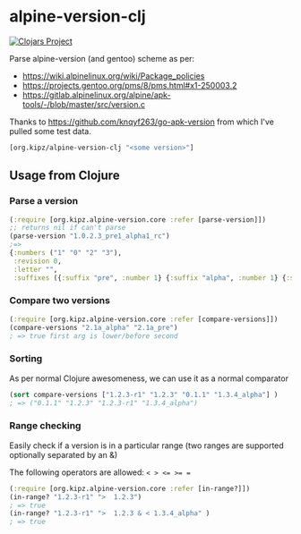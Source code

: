 # alpine-version-clj

[![Clojars Project](https://img.shields.io/clojars/v/org.kipz/alpine-version-clj.svg)](https://clojars.org/org.kipz/alpine-version-clj)

Parse alpine-version (and gentoo) scheme as per:

* https://wiki.alpinelinux.org/wiki/Package_policies
* https://projects.gentoo.org/pms/8/pms.html#x1-250003.2
* https://gitlab.alpinelinux.org/alpine/apk-tools/-/blob/master/src/version.c

Thanks to https://github.com/knqyf263/go-apk-version from which I've pulled some test data.

```clj
[org.kipz/alpine-version-clj "<some version>"]
```

## Usage from Clojure

### Parse a version

```clj
(:require [org.kipz.alpine-version.core :refer [parse-version]])
;; returns nil if can't parse
(parse-version "1.0.2.3_pre1_alpha1_rc")
;=>
{:numbers ("1" "0" "2" "3"),
 :revision 0,
 :letter "",
 :suffixes ({:suffix "pre", :number 1} {:suffix "alpha", :number 1} {:suffix "rc"})}
```

### Compare two versions

```clj
(:require [org.kipz.alpine-version.core :refer [compare-versions]])
(compare-versions "2.1a_alpha" "2.1a_pre")
; => true first arg is lower/before second
```

### Sorting

As per normal Clojure awesomeness, we can use it as a normal comparator

```clj
(sort compare-versions ["1.2.3-r1" "1.2.3" "0.1.1" "1.3.4_alpha"] )
; => ("0.1.1" "1.2.3" "1.2.3-r1" "1.3.4_alpha")
```

### Range checking

Easily check if a version is in a particular range (two ranges are supported optionally separated by an &)

The following operators are allowed: `< > <= >= =`

```clj
(:require [org.kipz.alpine-version.core :refer [in-range?]])
(in-range? "1.2.3-r1" ">  1.2.3")
; => true
(in-range? "1.2.3-r1" ">  1.2.3 & < 1.3.4_alpha" )
; => true
```
